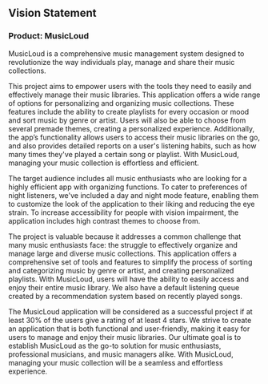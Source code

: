 ## Vision Statement

### Product: MusicLoud
    
MusicLoud is a comprehensive music management system designed to revolutionize the way individuals play, manage and share their music collections. 

This project aims to empower users with the tools they need to easily and effectively manage their music libraries. This application offers a wide range of options for personalizing and organizing music collections. These features include the ability to create playlists for every occasion or mood and sort music by genre or artist. Users will also be able to choose from several premade themes, creating a personalized experience. Additionally, the app’s functionality allows users to access their music libraries on the go, and also provides detailed reports on a user's listening habits, such as how many times they've played a certain song or playlist. With MusicLoud, managing your music collection is effortless and efficient.

The target audience includes all music enthusiasts who are looking for a highly efficient app with organizing functions. To cater to preferences of night listeners, we've included a day and night mode feature, enabling them to customize the look of the application to their liking and reducing the eye strain. To increase accessibility for people with vision impairment, the application includes high contrast themes to choose from.

The project is valuable because it addresses a common challenge that many music enthusiasts face: the struggle to effectively organize and manage large and diverse music collections. This application offers a comprehensive set of tools and features to simplify the process of sorting and categorizing music by genre or artist, and creating personalized playlists. With MusicLoud, users will have the ability to easily access and enjoy their entire music library. We also have a default listening queue created by a recommendation system based on recently played songs.
	
The  MusicLoud application will be considered as a successful project if at least 30% of the users give a rating of at least 4 stars. We strive to create an application that is both functional and user-friendly, making it easy for users to manage and enjoy their music libraries. Our ultimate goal is to establish MusicLoud as the go-to solution for music enthusiasts, professional musicians, and music managers alike. With MusicLoud, managing your music collection will be a seamless and effortless experience.



